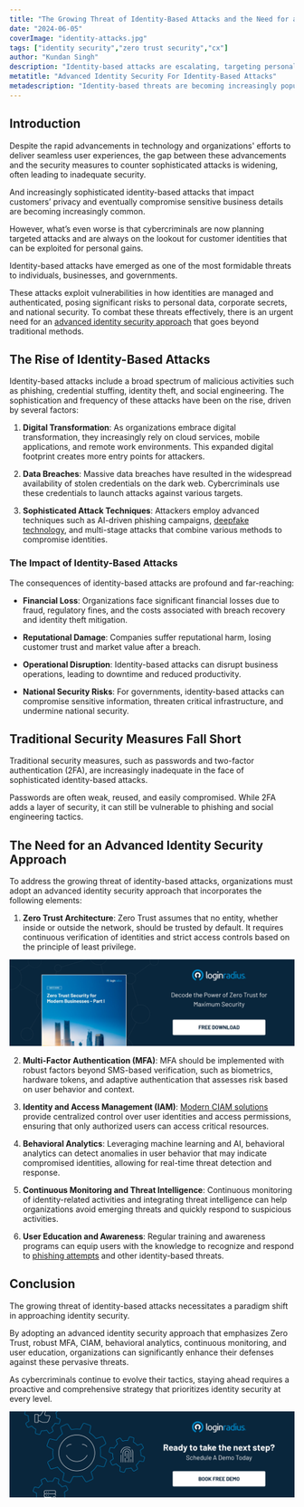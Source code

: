 ```yaml
---
title: "The Growing Threat of Identity-Based Attacks and the Need for an Advanced Identity Security Approach"
date: "2024-06-05"
coverImage: "identity-attacks.jpg"
tags: ["identity security","zero trust security","cx"]
author: "Kundan Singh"
description: "Identity-based attacks are escalating, targeting personal data and business secrets with unprecedented sophistication. Traditional security measures fall short; a new approach is essential. Explore advanced identity security strategies like Zero Trust, MFA, CIAM, and behavioral analytics to safeguard against these evolving threats."
metatitle: "Advanced Identity Security For Identity-Based Attacks"
metadescription: "Identity-based threats are becoming increasingly popular, causing financial & reputational losses to businesses. Learn the importance of identity security."
---
```

## Introduction

Despite the rapid advancements in technology and organizations' efforts to deliver seamless user experiences, the gap between these advancements and the security measures to counter sophisticated attacks is widening, often leading to inadequate security. 

And increasingly sophisticated identity-based attacks that impact customers’ privacy and eventually compromise sensitive business details are becoming increasingly common. 

However, what’s even worse is that cybercriminals are now planning targeted attacks and are always on the lookout for customer identities that can be exploited for personal gains. 

Identity-based attacks have emerged as one of the most formidable threats to individuals, businesses, and governments. 

These attacks exploit vulnerabilities in how identities are managed and authenticated, posing significant risks to personal data, corporate secrets, and national security. To combat these threats effectively, there is an urgent need for an [advanced 
identity security approach](https://www.loginradius.com/security/) that goes beyond traditional methods.

## The Rise of Identity-Based Attacks

Identity-based attacks include a broad spectrum of malicious activities such as phishing, credential stuffing, identity theft, and social engineering. The sophistication and frequency of these attacks have been on the rise, driven by several factors:

1. **Digital Transformation**: As organizations embrace digital transformation, they increasingly rely on cloud services, mobile applications, and remote work environments. This expanded digital footprint creates more entry points for attackers.

2. **Data Breaches**: Massive data breaches have resulted in the widespread availability of stolen credentials on the dark web. Cybercriminals use these credentials to launch attacks against various targets.

3. **Sophisticated Attack Techniques**: Attackers employ advanced techniques such as AI-driven phishing campaigns, [deepfake technology](https://www.loginradius.com/blog/identity/how-to-identity-mitigate-deepfake-attacks/), and multi-stage attacks that combine various methods to compromise identities.

### **The Impact of Identity-Based Attacks**

The consequences of identity-based attacks are profound and far-reaching:

* **Financial Loss**: Organizations face significant financial losses due to fraud, regulatory fines, and the costs associated with breach recovery and identity theft mitigation.

* **Reputational Damage**: Companies suffer reputational harm, losing customer trust and market value after a breach.

* **Operational Disruption**: Identity-based attacks can disrupt business operations, leading to downtime and reduced productivity.

* **National Security Risks**: For governments, identity-based attacks can compromise sensitive information, threaten critical infrastructure, and undermine national security.

## Traditional Security Measures Fall Short

Traditional security measures, such as passwords and two-factor authentication (2FA), are increasingly inadequate in the face of sophisticated identity-based attacks. 

Passwords are often weak, reused, and easily compromised. While 2FA adds a layer of security, it can still be vulnerable to phishing and social engineering tactics.

## The Need for an Advanced Identity Security Approach

To address the growing threat of identity-based attacks, organizations must adopt an advanced identity security approach that incorporates the following elements:

1. **Zero Trust Architecture**: Zero Trust assumes that no entity, whether inside or outside the network, should be trusted by default. It requires continuous verification of identities and strict access controls based on the principle of least privilege.

[![WP-zero-trust-security](WP-zero-trust-security.png)](https://www.loginradius.com/resource/whitepaper/zero-trust-security-modern-business/)

2. **Multi-Factor Authentication (MFA)**: MFA should be implemented with robust factors beyond SMS-based verification, such as biometrics, hardware tokens, and adaptive authentication that assesses risk based on user behavior and context.

3. **Identity and Access Management (IAM)**: [Modern CIAM solutions](http://loginradius.com) provide centralized control over user identities and access permissions, ensuring that only authorized users can access critical resources.

4. **Behavioral Analytics**: Leveraging machine learning and AI, behavioral analytics can detect anomalies in user behavior that may indicate compromised identities, allowing for real-time threat detection and response.

5. **Continuous Monitoring and Threat Intelligence**: Continuous monitoring of identity-related activities and integrating threat intelligence can help organizations avoid emerging threats and quickly respond to suspicious activities.

6. **User Education and Awareness**: Regular training and awareness programs can equip users with the knowledge to recognize and respond to [phishing attempts](https://www.loginradius.com/blog/identity/phishing-for-identity/) and other identity-based threats.

## Conclusion

The growing threat of identity-based attacks necessitates a paradigm shift in approaching identity security. 

By adopting an advanced identity security approach that emphasizes Zero Trust, robust MFA, CIAM, behavioral analytics, continuous monitoring, and user education, organizations can significantly enhance their defenses against these pervasive threats. 

As cybercriminals continue to evolve their tactics, staying ahead requires a proactive and comprehensive strategy that prioritizes identity security at every level.

[![book-a-free-demo-loginradius](../../assets/book-a-demo-loginradius.png)](https://www.loginradius.com/book-a-demo/)